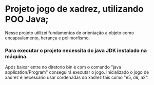 # Projeto jogo de xadrez, utilizando POO Java;
 Nesse projeto utilizei fundamentos de orientação a objeto como encapsulamento, herança e polimorfismo.
 ### Para executar o projeto necessita do java JDK instalado na máquina. 
Após baixar entre no diretorio bin e com o comando  "java application/Program" conseguirá executar o jogo.
Inicializado o jogo de xadrez é necessario usar cordenadas do xadrez tais como "e5, d6, a2".

